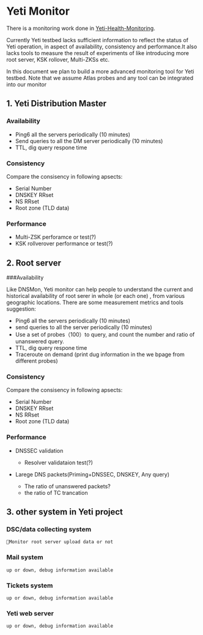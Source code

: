 # Yeti Monitor

There is a monitoring work done in [Yeti-Health-Monitoring](https://github.com/BII-Lab/Yeti-Project/blob/master/doc/Yeti-Health-Monitoring.md). 

Currently Yeti testbed lacks sufficient information to reflect the status of Yeti operation, in aspect of availability, consistency and performance.It also lacks tools to measure the result of experiments of like introducing more root server, KSK rollover, Multi-ZKSs etc.

In this document we plan to build a more advanced monitoring tool for Yeti testbed. Note that we assume Atlas probes and any tool can be integrated into our monitor

## 1. Yeti Distribution Master 

### Availability

* Ping6 all the servers periodically (10 minutes)
* Send queries to all the DM server periodically (10 minutes)
* TTL, dig query respone time

### Consistency

Compare the consisency in following apsects:

* Serial Number
* DNSKEY RRset
* NS RRset
* Root zone (TLD data)

### Performance

* Multi-ZSK perforamce or test(?)
* KSK rollverover performance or test(?)

## 2. Root server 

###Availability 

Like DNSMon, Yeti monitor can help people to understand the current and historical availability of root serer in whole (or each one) , from various geographic locations. There are some measurement metrics and tools suggestion:

* Ping6 all the servers periodically (10 minutes)
* send queries to all the server periodically (10 minutes)
* Use a set of probes（100）to query, and count the number and ratio of unanswered query.
* TTL, dig query respone time
* Traceroute on demand (print dug information in the we bpage from different probes)

### Consistency

Compare the consisency in following apsects:

  * Serial Number
  * DNSKEY RRset
  * NS RRset
  * Root zone (TLD data)

### Performance

  * DNSSEC validation
      * Resolver validataion test(?)

  * Larege DNS packets(Priming+DNSSEC, DNSKEY, Any query)
      * The ratio of unanswered packets?
      * the ratio of TC trancation

## 3. other system in Yeti project

### DSC/data collecting system

	Monitor root server upload data or not
### Mail system
	up or down, debug information available  
### Tickets system
	up or down, debug information available  
### Yeti web server
	up or down, debug information available  






